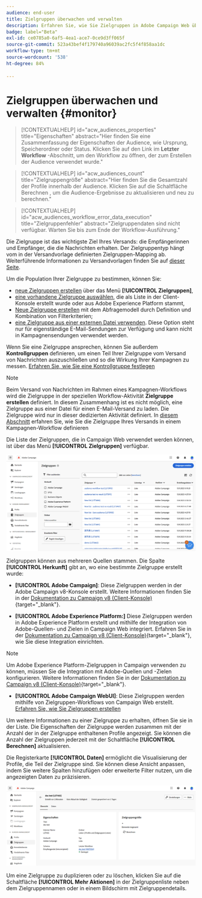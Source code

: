 ```yaml
---
audience: end-user
title: Zielgruppen überwachen und verwalten
description: Erfahren Sie, wie Sie Zielgruppen in Adobe Campaign Web überwachen und verwalten können.
badge: label="Beta"
exl-id: ce0785a0-6af5-4ea1-ace7-0ce9d3ff065f
source-git-commit: 523a43bef4f179740a96039ac2fc5f4f858aa1dc
workflow-type: tm+mt
source-wordcount: '538'
ht-degree: 84%

---
```


# Zielgruppen überwachen und verwalten {#monitor}

>[!CONTEXTUALHELP]
>id="acw_audiences_properties"
>title="Eigenschaften"
>abstract="Hier finden Sie eine Zusammenfassung der Eigenschaften der Audience, wie Ursprung, Speicherordner oder Status. Klicken Sie auf den Link im **Letzter Workflow** -Abschnitt, um den Workflow zu öffnen, der zum Erstellen der Audience verwendet wurde."

>[!CONTEXTUALHELP]
>id="acw_audiences_count"
>title="Zielgruppengröße"
>abstract="Hier finden Sie die Gesamtzahl der Profile innerhalb der Audience. Klicken Sie auf die Schaltfläche Berechnen , um die Audience-Ergebnisse zu aktualisieren und neu zu berechnen."

>[!CONTEXTUALHELP]
>id="acw_audiences_workflow_error_data_execution"
>title="Zielgruppenfehler"
>abstract="Zielgruppendaten sind nicht verfügbar. Warten Sie bis zum Ende der Workflow-Ausführung."

Die Zielgruppe ist das wichtigste Ziel Ihres Versands: die Empfängerinnen und Empfänger, die die Nachrichten erhalten. Der Zielgruppentyp hängt vom in der Versandvorlage definierten Zielgruppen-Mapping ab. Weiterführende Informationen zu Versandvorlagen finden Sie auf [dieser Seite](../msg/delivery-template.md).

Um die Population Ihrer Zielgruppe zu bestimmen, können Sie:

* [neue Zielgruppen erstellen](create-audience.md) über das Menü **[!UICONTROL Zielgruppen]**,
* [eine vorhandene Zielgruppe auswählen](add-audience.md), die als Liste in der Client-Konsole erstellt wurde oder aus Adobe Experience Platform stammt,
* [Neue Zielgruppe erstellen](../query/query-modeler-overview.md) mit dem Abfragemodell durch Definition und Kombination von Filterkriterien;
* [eine Zielgruppe aus einer externen Datei verwenden](file-audience.md). Diese Option steht nur für eigenständige E-Mail-Sendungen zur Verfügung und kann nicht in Kampagnensendungen verwendet werden.

Wenn Sie eine Zielgruppe ansprechen, können Sie außerdem **Kontrollgruppen** definieren, um einen Teil Ihrer Zielgruppe vom Versand von Nachrichten auszuschließen und so die Wirkung Ihrer Kampagnen zu messen. [Erfahren Sie, wie Sie eine Kontrollgruppe festlegen](control-group.md)

>[!NOTE]
>
>Beim Versand von Nachrichten im Rahmen eines Kampagnen-Workflows wird die Zielgruppe in der speziellen Workflow-Aktivität **Zielgruppe erstellen** definiert. In diesem Zusammenhang ist es nicht möglich, eine Zielgruppe aus einer Datei für einen E-Mail-Versand zu laden. Die Zielgruppe wird nur in dieser dedizierten Aktivität definiert. In [diesem Abschnitt](../workflows/activities/build-audience.md) erfahren Sie, wie Sie die Zielgruppe Ihres Versands in einem Kampagnen-Workflow definieren

Die Liste der Zielgruppen, die in Campaign Web verwendet werden können, ist über das Menü **[!UICONTROL Zielgruppen]** verfügbar.

![](assets/audiences-list.png)

Zielgruppen können aus mehreren Quellen stammen. Die Spalte **[!UICONTROL Herkunft]** gibt an, wo eine bestimmte Zielgruppe erstellt wurde:

* **[!UICONTROL Adobe Campaign]**: Diese Zielgruppen werden in der Adobe Campaign v8-Konsole erstellt. Weitere Informationen finden Sie in der [Dokumentation zu Campaign v8 (Client-Konsole)](https://experienceleague.adobe.com/docs/campaign/campaign-v8/audience/create-audiences/create-audiences.html?lang=de){target="_blank"}.

* **[!UICONTROL Adobe Experience Platform:]** Diese Zielgruppen werden in Adobe Experience Platform erstellt und mithilfe der Integration von Adobe-Quellen- und Zielen in Campaign Web integriert. Erfahren Sie in der [Dokumentation zu Campaign v8 (Client-Konsole)](https://experienceleague.adobe.com/docs/campaign/campaign-v8/connect/ac-aep/ac-aep.html?lang=de){target="_blank"}, wie Sie diese Integration einrichten.

>[!NOTE]
>
>Um Adobe Experience Platform-Zielgruppen in Campaign verwenden zu können, müssen Sie die Integration mit Adobe-Quellen und -Zielen konfigurieren. Weitere Informationen finden Sie in der [Dokumentation zu Campaign v8 (Client-Konsole)](https://experienceleague.adobe.com/docs/campaign/campaign-v8/connect/ac-aep/ac-aep.html?lang=de){target="_blank"}.

* **[!UICONTROL Adobe Campaign WebUI]**: Diese Zielgruppen werden mithilfe von Zielgruppen-Workflows von Campaign Web erstellt. [Erfahren Sie, wie Sie Zielgruppen erstellen](create-audience.md)

Um weitere Informationen zu einer Zielgruppe zu erhalten, öffnen Sie sie in der Liste. Die Eigenschaften der Zielgruppe werden zusammen mit der Anzahl der in der Zielgruppe enthaltenen Profile angezeigt. Sie können die Anzahl der Zielgruppen jederzeit mit der Schaltfläche **[!UICONTROL Berechnen]** aktualisieren.

Die Registerkarte **[!UICONTROL Daten]** ermöglicht die Visualisierung der Profile, die Teil der Zielgruppe sind. Sie können diese Ansicht anpassen, indem Sie weitere Spalten hinzufügen oder erweiterte Filter nutzen, um die angezeigten Daten zu präzisieren.

![](assets/audiences-details.png)

Um eine Zielgruppe zu duplizieren oder zu löschen, klicken Sie auf die Schaltfläche **[!UICONTROL Mehr Aktionen]** in der Zielgruppenliste neben dem Zielgruppennamen oder in einem Bildschirm mit Zielgruppendetails.

